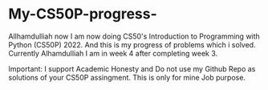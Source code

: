 # My-CS50P-progress-
Allhamdulliah now I am now doing CS50's Introduction to Programming with Python (CS50P) 2022. And this is my progress of problems which i solved.
Currently Alhamdulliah I am in week 4 after completing week 3.

Important:
I support Academic Honesty and Do not use my Github Repo as solutions of your CS50P assingment. This is only for mine Job purpose.
